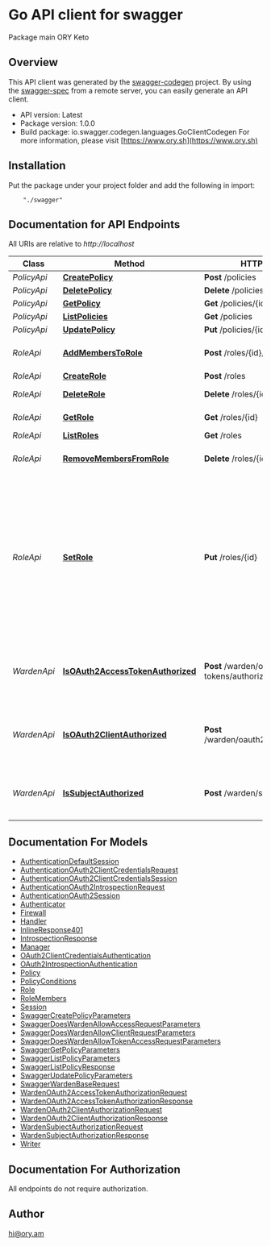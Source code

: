 # Go API client for swagger

Package main ORY Keto

## Overview
This API client was generated by the [swagger-codegen](https://github.com/swagger-api/swagger-codegen) project.  By using the [swagger-spec](https://github.com/swagger-api/swagger-spec) from a remote server, you can easily generate an API client.

- API version: Latest
- Package version: 1.0.0
- Build package: io.swagger.codegen.languages.GoClientCodegen
For more information, please visit [https://www.ory.sh](https://www.ory.sh)

## Installation
Put the package under your project folder and add the following in import:
```
    "./swagger"
```

## Documentation for API Endpoints

All URIs are relative to *http://localhost*

Class | Method | HTTP request | Description
------------ | ------------- | ------------- | -------------
*PolicyApi* | [**CreatePolicy**](docs/PolicyApi.md#createpolicy) | **Post** /policies | 
*PolicyApi* | [**DeletePolicy**](docs/PolicyApi.md#deletepolicy) | **Delete** /policies/{id} | 
*PolicyApi* | [**GetPolicy**](docs/PolicyApi.md#getpolicy) | **Get** /policies/{id} | 
*PolicyApi* | [**ListPolicies**](docs/PolicyApi.md#listpolicies) | **Get** /policies | 
*PolicyApi* | [**UpdatePolicy**](docs/PolicyApi.md#updatepolicy) | **Put** /policies/{id} | 
*RoleApi* | [**AddMembersToRole**](docs/RoleApi.md#addmemberstorole) | **Post** /roles/{id}/members | Add members to a role
*RoleApi* | [**CreateRole**](docs/RoleApi.md#createrole) | **Post** /roles | Create a role
*RoleApi* | [**DeleteRole**](docs/RoleApi.md#deleterole) | **Delete** /roles/{id} | Get a role by its ID
*RoleApi* | [**GetRole**](docs/RoleApi.md#getrole) | **Get** /roles/{id} | Get a role by its ID
*RoleApi* | [**ListRoles**](docs/RoleApi.md#listroles) | **Get** /roles | List all roles
*RoleApi* | [**RemoveMembersFromRole**](docs/RoleApi.md#removemembersfromrole) | **Delete** /roles/{id}/members | Remove members from a role
*RoleApi* | [**SetRole**](docs/RoleApi.md#setrole) | **Put** /roles/{id} | A Role represents a group of users that share the same role and thus permissions. A role could be an administrator, a moderator, a regular user or some other sort of role.
*WardenApi* | [**IsOAuth2AccessTokenAuthorized**](docs/WardenApi.md#isoauth2accesstokenauthorized) | **Post** /warden/oauth2/access-tokens/authorize | Check if an OAuth 2.0 access token is authorized to access a resource
*WardenApi* | [**IsOAuth2ClientAuthorized**](docs/WardenApi.md#isoauth2clientauthorized) | **Post** /warden/oauth2/clients/authorize | Check if an OAuth 2.0 Client is authorized to access a resource
*WardenApi* | [**IsSubjectAuthorized**](docs/WardenApi.md#issubjectauthorized) | **Post** /warden/subjects/authorize | Check if a subject is authorized to access a resource


## Documentation For Models

 - [AuthenticationDefaultSession](docs/AuthenticationDefaultSession.md)
 - [AuthenticationOAuth2ClientCredentialsRequest](docs/AuthenticationOAuth2ClientCredentialsRequest.md)
 - [AuthenticationOAuth2ClientCredentialsSession](docs/AuthenticationOAuth2ClientCredentialsSession.md)
 - [AuthenticationOAuth2IntrospectionRequest](docs/AuthenticationOAuth2IntrospectionRequest.md)
 - [AuthenticationOAuth2Session](docs/AuthenticationOAuth2Session.md)
 - [Authenticator](docs/Authenticator.md)
 - [Firewall](docs/Firewall.md)
 - [Handler](docs/Handler.md)
 - [InlineResponse401](docs/InlineResponse401.md)
 - [IntrospectionResponse](docs/IntrospectionResponse.md)
 - [Manager](docs/Manager.md)
 - [OAuth2ClientCredentialsAuthentication](docs/OAuth2ClientCredentialsAuthentication.md)
 - [OAuth2IntrospectionAuthentication](docs/OAuth2IntrospectionAuthentication.md)
 - [Policy](docs/Policy.md)
 - [PolicyConditions](docs/PolicyConditions.md)
 - [Role](docs/Role.md)
 - [RoleMembers](docs/RoleMembers.md)
 - [Session](docs/Session.md)
 - [SwaggerCreatePolicyParameters](docs/SwaggerCreatePolicyParameters.md)
 - [SwaggerDoesWardenAllowAccessRequestParameters](docs/SwaggerDoesWardenAllowAccessRequestParameters.md)
 - [SwaggerDoesWardenAllowClientRequestParameters](docs/SwaggerDoesWardenAllowClientRequestParameters.md)
 - [SwaggerDoesWardenAllowTokenAccessRequestParameters](docs/SwaggerDoesWardenAllowTokenAccessRequestParameters.md)
 - [SwaggerGetPolicyParameters](docs/SwaggerGetPolicyParameters.md)
 - [SwaggerListPolicyParameters](docs/SwaggerListPolicyParameters.md)
 - [SwaggerListPolicyResponse](docs/SwaggerListPolicyResponse.md)
 - [SwaggerUpdatePolicyParameters](docs/SwaggerUpdatePolicyParameters.md)
 - [SwaggerWardenBaseRequest](docs/SwaggerWardenBaseRequest.md)
 - [WardenOAuth2AccessTokenAuthorizationRequest](docs/WardenOAuth2AccessTokenAuthorizationRequest.md)
 - [WardenOAuth2AccessTokenAuthorizationResponse](docs/WardenOAuth2AccessTokenAuthorizationResponse.md)
 - [WardenOAuth2ClientAuthorizationRequest](docs/WardenOAuth2ClientAuthorizationRequest.md)
 - [WardenOAuth2ClientAuthorizationResponse](docs/WardenOAuth2ClientAuthorizationResponse.md)
 - [WardenSubjectAuthorizationRequest](docs/WardenSubjectAuthorizationRequest.md)
 - [WardenSubjectAuthorizationResponse](docs/WardenSubjectAuthorizationResponse.md)
 - [Writer](docs/Writer.md)


## Documentation For Authorization

 All endpoints do not require authorization.


## Author

hi@ory.am

